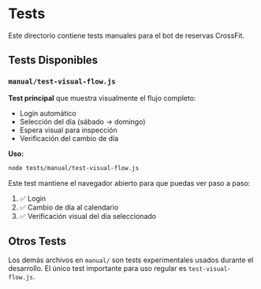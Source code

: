 # Tests

Este directorio contiene tests manuales para el bot de reservas CrossFit.

## Tests Disponibles

### `manual/test-visual-flow.js`
**Test principal** que muestra visualmente el flujo completo:
- Login automático
- Selección del día (sábado → domingo)  
- Espera visual para inspección
- Verificación del cambio de día

**Uso:**
```bash
node tests/manual/test-visual-flow.js
```

Este test mantiene el navegador abierto para que puedas ver paso a paso:
1. ✅ Login
2. ✅ Cambio de día al calendario
3. ✅ Verificación visual del día seleccionado

## Otros Tests

Los demás archivos en `manual/` son tests experimentales usados durante el desarrollo. El único test importante para uso regular es `test-visual-flow.js`.